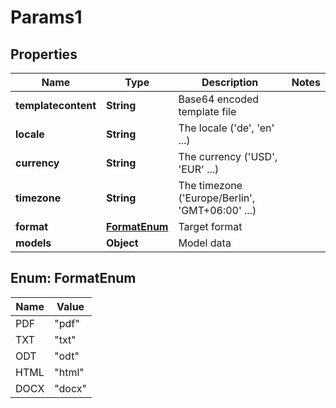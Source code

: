 
# Params1

## Properties
Name | Type | Description | Notes
------------ | ------------- | ------------- | -------------
**templatecontent** | **String** | Base64 encoded template file | 
**locale** | **String** | The locale (&#39;de&#39;, &#39;en&#39; ...) | 
**currency** | **String** | The currency (&#39;USD&#39;, &#39;EUR&#39; ...) | 
**timezone** | **String** | The timezone (&#39;Europe/Berlin&#39;, &#39;GMT+06:00&#39; ...) | 
**format** | [**FormatEnum**](#FormatEnum) | Target format | 
**models** | **Object** | Model data | 


<a name="FormatEnum"></a>
## Enum: FormatEnum
Name | Value
---- | -----
PDF | &quot;pdf&quot;
TXT | &quot;txt&quot;
ODT | &quot;odt&quot;
HTML | &quot;html&quot;
DOCX | &quot;docx&quot;



